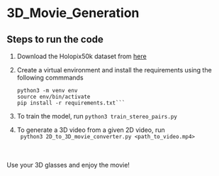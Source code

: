 # 3D_Movie_Generation

## Steps to run the code

1. Download the Holopix50k dataset from [here](https://leiainc.github.io/holopix50k/)

2. Create a virtual environment and install the requirements using the following commmands
    ```
    python3 -m venv env
    source env/bin/activate
    pip install -r requirements.txt```
    
3. To train the model, run
    ```python3 train_stereo_pairs.py```

4. To generate a 3D video from a given 2D video, run
    <br>``` python3 2D_to_3D_movie_converter.py <path_to_video.mp4>```
    

<br><br>Use your 3D glasses and enjoy the movie!

